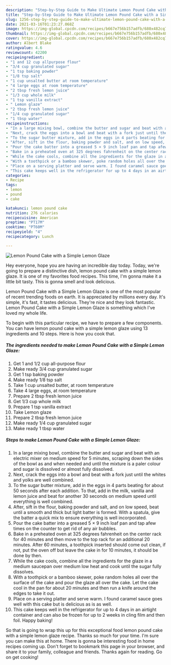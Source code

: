 ```yaml
---
description: "Step-by-Step Guide to Make Ultimate Lemon Pound Cake with a Simple Lemon Glaze"
title: "Step-by-Step Guide to Make Ultimate Lemon Pound Cake with a Simple Lemon Glaze"
slug: 1256-step-by-step-guide-to-make-ultimate-lemon-pound-cake-with-a-simple-lemon-glaze
date: 2021-03-16T01:23:27.068Z
image: https://img-global.cpcdn.com/recipes/b667e756b157adfb/680x482cq70/lemon-pound-cake-with-a-simple-lemon-glaze-recipe-main-photo.jpg
thumbnail: https://img-global.cpcdn.com/recipes/b667e756b157adfb/680x482cq70/lemon-pound-cake-with-a-simple-lemon-glaze-recipe-main-photo.jpg
cover: https://img-global.cpcdn.com/recipes/b667e756b157adfb/680x482cq70/lemon-pound-cake-with-a-simple-lemon-glaze-recipe-main-photo.jpg
author: Albert Blake
ratingvalue: 4.6
reviewcount: 42200
recipeingredient:
- "1 and 12 cup allpurpose flour"
- "3/4 cup granulated sugar"
- "1 tsp baking powder"
- "1/8 tsp salt"
- "1 cup unsalted butter at room temperature"
- "4 large eggs at room temperature"
- "2 tbsp fresh lemon juice"
- "1/3 cup whole milk"
- "1 tsp vanilla extract"
- " Lemon glaze"
- "2 tbsp fresh lemon juice"
- "1/4 cup granulated sugar"
- "1 tbsp water"
recipeinstructions:
- "In a large mixing bowl, combine the butter and sugar and beat with an electric mixer on medium speed for 5 minutes, scraping down the sides of the bowl as and when needed and until the mixture is a paler colour and sugar is dissolved or almost fully dissolved."
- "Next, crack the eggs into a bowl and beat with a fork just until the whites and yolks are well combined."
- "To the sugar butter mixture, add in the eggs in 4 parts beating for about 50 seconds after each addition. To that, add in the milk, vanilla and lemon juice and beat for another 30 seconds on medium speed until everything is well combined."
- "After, sift in the flour, baking powder and salt, and on low speed, beat until a smooth and thick but light batter is formed. With a spatula, give the batter a quick mix to ensure everything is well incorporated."
- "Pour the cake batter into a greased 5 × 9 inch loaf pan and tap afew times on the counter to get rid of any air bubbles."
- "Bake in a preheated oven at 325 degrees fahrenheit on the center rack for 40 minutes and then move to the top rack for an additional 20 minutes. After 60 minutes, a toothpick inserted should come out clean, if not, put the oven off but leave the cake in for 10 minutes, it should be done by then."
- "While the cake cools, combine all the ingredients for the glaze in a medium saucepan over medium low heat and cook until the sugar fully dissolves."
- "With a toothpick or a bamboo skewer, poke random holes all over the surface of the cake and pour the glaze all over the cake. Let the cake cool in the pan for about 20 minutes and then run a knife around the edges to take it out."
- "Place on a serving platter and serve warm. I found caramel sauce goes well with this cake but is delicious as is as well."
- "This cake keeps well in the refrigerator for up to 4 days in an airtight container and can also be frozen for up to 2 weeks in cling film and then foil. Happy baking!"
categories:
- Recipe
tags:
- lemon
- pound
- cake

katakunci: lemon pound cake 
nutrition: 276 calories
recipecuisine: American
preptime: "PT17M"
cooktime: "PT60M"
recipeyield: "4"
recipecategory: Lunch

---
```



![Lemon Pound Cake with a Simple Lemon Glaze](https://img-global.cpcdn.com/recipes/b667e756b157adfb/680x482cq70/lemon-pound-cake-with-a-simple-lemon-glaze-recipe-main-photo.jpg)

Hey everyone, hope you are having an incredible day today. Today, we're going to prepare a distinctive dish, lemon pound cake with a simple lemon glaze. It is one of my favorites food recipes. This time, I'm gonna make it a little bit tasty. This is gonna smell and look delicious.

Lemon Pound Cake with a Simple Lemon Glaze is one of the most popular of recent trending foods on earth. It is appreciated by millions every day. It's simple, it's fast, it tastes delicious. They're nice and they look fantastic. Lemon Pound Cake with a Simple Lemon Glaze is something which I've loved my whole life.




To begin with this particular recipe, we have to prepare a few components. You can have lemon pound cake with a simple lemon glaze using 13 ingredients and 10 steps. Here is how you cook that.

<!--inarticleads1-->

##### The ingredients needed to make Lemon Pound Cake with a Simple Lemon Glaze:

1. Get 1 and 1/2 cup all-purpose flour
1. Make ready 3/4 cup granulated sugar
1. Get 1 tsp baking powder
1. Make ready 1/8 tsp salt
1. Take 1 cup unsalted butter, at room temperature
1. Take 4 large eggs, at room temperature
1. Prepare 2 tbsp fresh lemon juice
1. Get 1/3 cup whole milk
1. Prepare 1 tsp vanilla extract
1. Take  Lemon glaze
1. Prepare 2 tbsp fresh lemon juice
1. Make ready 1/4 cup granulated sugar
1. Make ready 1 tbsp water




<!--inarticleads2-->

##### Steps to make Lemon Pound Cake with a Simple Lemon Glaze:

1. In a large mixing bowl, combine the butter and sugar and beat with an electric mixer on medium speed for 5 minutes, scraping down the sides of the bowl as and when needed and until the mixture is a paler colour and sugar is dissolved or almost fully dissolved.
1. Next, crack the eggs into a bowl and beat with a fork just until the whites and yolks are well combined.
1. To the sugar butter mixture, add in the eggs in 4 parts beating for about 50 seconds after each addition. To that, add in the milk, vanilla and lemon juice and beat for another 30 seconds on medium speed until everything is well combined.
1. After, sift in the flour, baking powder and salt, and on low speed, beat until a smooth and thick but light batter is formed. With a spatula, give the batter a quick mix to ensure everything is well incorporated.
1. Pour the cake batter into a greased 5 × 9 inch loaf pan and tap afew times on the counter to get rid of any air bubbles.
1. Bake in a preheated oven at 325 degrees fahrenheit on the center rack for 40 minutes and then move to the top rack for an additional 20 minutes. After 60 minutes, a toothpick inserted should come out clean, if not, put the oven off but leave the cake in for 10 minutes, it should be done by then.
1. While the cake cools, combine all the ingredients for the glaze in a medium saucepan over medium low heat and cook until the sugar fully dissolves.
1. With a toothpick or a bamboo skewer, poke random holes all over the surface of the cake and pour the glaze all over the cake. Let the cake cool in the pan for about 20 minutes and then run a knife around the edges to take it out.
1. Place on a serving platter and serve warm. I found caramel sauce goes well with this cake but is delicious as is as well.
1. This cake keeps well in the refrigerator for up to 4 days in an airtight container and can also be frozen for up to 2 weeks in cling film and then foil. Happy baking!




So that is going to wrap this up for this exceptional food lemon pound cake with a simple lemon glaze recipe. Thanks so much for your time. I'm sure you can make this at home. There is gonna be interesting food in home recipes coming up. Don't forget to bookmark this page in your browser, and share it to your family, colleague and friends. Thanks again for reading. Go on get cooking!
